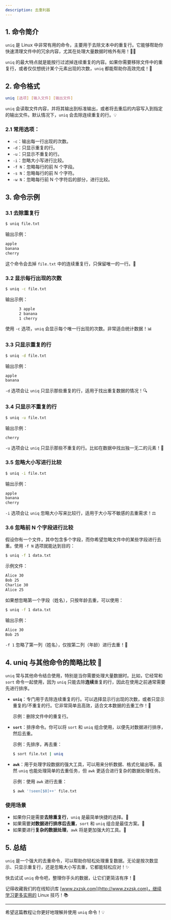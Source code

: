 ```yaml
---
description: 去重利器
---
```



## 1. 命令简介

`uniq` 是 Linux 中非常有用的命令，主要用于去除文本中的重复行。它能够帮助你快速清理文件中的冗余内容，尤其在处理大量数据时格外有用！📑✨

`uniq` 的最大特点就是能按行过滤掉连续重复的内容。如果你需要移除文件中的重复行，或者仅仅想统计某个元素出现的次数，`uniq` 都能帮助你高效完成！🚀

## 2. 命令格式

```bash
uniq [选项] [输入文件] [输出文件]
```

`uniq` 会读取文件内容，并将其输出到标准输出，或者将去重后的内容写入到指定的输出文件。默认情况下，`uniq` 会去除连续重复的行。💡

### 2.1 **常用选项**：

- `-c`：输出每一行出现的次数。
- `-d`：只显示重复的行。
- `-u`：只显示不重复的行。
- `-i`：忽略大小写进行比较。
- `-f N`：忽略每行的前 N 个字段。
- `-s N`：忽略每行的前 N 个字符。
- `-w N`：忽略每行前 N 个字符后的部分，进行比较。

## 3. 命令示例

### 3.1 **去除重复行**

```bash
$ uniq file.txt
```

输出示例：

```bash
apple
banana
cherry
```

这个命令会去掉 `file.txt` 中的连续重复行，只保留唯一的一行。🌟

### 3.2 **显示每行出现的次数**

```bash
$ uniq -c file.txt
```

输出示例：

```bash
      3 apple
      2 banana
      1 cherry
```

使用 `-c` 选项，`uniq` 会显示每个唯一行出现的次数。非常适合统计数据！📊

### 3.3 **只显示重复的行**

```bash
$ uniq -d file.txt
```

输出示例：

```bash
apple
banana
```

`-d` 选项会让 `uniq` 只显示那些重复的行，适用于找出重复数据的情况！🔍

### 3.4 **只显示不重复的行**

```bash
$ uniq -u file.txt
```

输出示例：

```bash
cherry
```

`-u` 选项会让 `uniq` 只显示那些不重复的行。比如在数据中找出独一无二的元素！🎯

### 3.5 **忽略大小写进行比较**

```bash
$ uniq -i file.txt
```

输出示例：

```bash
apple
banana
cherry
```

`-i` 选项会让 `uniq` 忽略大小写来比较行，适用于大小写不敏感的去重需求！⚖️

### 3.6 **忽略前 N 个字段进行比较**

假设你有一个文件，其中包含多个字段，而你希望忽略文件中的某些字段进行去重。使用 `-f N` 选项就能达到目的：

```bash
$ uniq -f 1 data.txt
```

示例文件：

```bash
Alice 30
Bob 25
Charlie 30
Alice 25
```

如果想忽略第一个字段（姓名），只按年龄去重，可以使用：

```bash
$ uniq -f 1 data.txt
```

输出示例：

```bash
Alice 30
Bob 25
```

`-f 1` 忽略了第一列（姓名），仅按第二列（年龄）进行去重！👤

## 4. uniq 与其他命令的简略比较 🧐

`uniq` 常与其他命令结合使用，特别是当你需要处理大量数据时。比如，它经常和 `sort` 命令一起使用，因为 `uniq` 只能去除**连续**重复的行，因此在使用之前通常需要先进行排序。

- **`uniq`**：专门用于去除连续重复的行。可以选择显示行出现的次数，或者只显示重复的/不重复的行。它非常简单且高效，适合文本数据的去重工作！🔄
  
  示例：删除文件中的重复行。

- **`sort`**：排序命令。你可以将 `sort` 和 `uniq` 组合使用，以便先对数据进行排序，然后去重。

  示例：先排序，再去重：

  ```bash
  $ sort file.txt | uniq
  ```

- **`awk`**：用于处理字段数据的强大工具，可以用来分析数据、格式化输出等。虽然 `uniq` 也能处理简单的去重任务，但 `awk` 更适合进行复杂的数据处理任务。

  示例：使用 `awk` 进行去重：

  ```bash
  $ awk '!seen[$0]++' file.txt
  ```

### 使用场景
- 如果你只是需要**去除重复行**，`uniq` 是最简单快捷的选择。🎯
- 如果需要**对数据进行排序后去重**，`sort` 和 `uniq` 组合是最佳方案。🔄
- 如果要进行**复杂的数据处理**，`awk` 将是更加强大的工具。💪

## 5. 总结

`uniq` 是一个强大的去重命令，可以帮助你轻松处理重复数据。无论是按次数显示、只显示重复行，还是忽略大小写去重，它都能轻松应对！✨

快去试试 `uniq` 命令吧，整理你手头的数据，让它们更简洁有序！📂

记得收藏我们的在线知识库 [www.zxzsk.com](http://www.zxzsk.com)，继续学习更多实用的 Linux 技巧！📚

---

希望这篇教程让你更好地理解并使用 `uniq` 命令！💡
